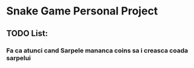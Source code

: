 # Snake Game Personal Project
## TODO List: 
### Fa ca atunci cand Sarpele mananca coins sa i creasca coada sarpelui

        
